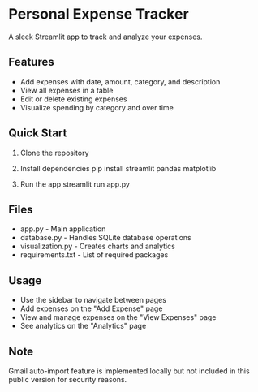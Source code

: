 # Personal Expense Tracker

A sleek Streamlit app to track and analyze your expenses.

## Features
- Add expenses with date, amount, category, and description
- View all expenses in a table
- Edit or delete existing expenses
- Visualize spending by category and over time

## Quick Start

1. Clone the repository

2. Install dependencies
pip install streamlit pandas matplotlib

3. Run the app
streamlit run app.py

## Files
- app.py - Main application
- database.py - Handles SQLite database operations
- visualization.py - Creates charts and analytics
- requirements.txt - List of required packages

## Usage
- Use the sidebar to navigate between pages
- Add expenses on the "Add Expense" page
- View and manage expenses on the "View Expenses" page
- See analytics on the "Analytics" page

## Note
Gmail auto-import feature is implemented locally but not included in this public version for security reasons.

